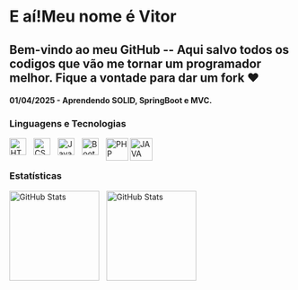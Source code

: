 # E aí!Meu nome é Vitor

Bem-vindo ao meu GitHub -- Aqui salvo todos os codigos que vão me tornar um programador melhor. Fique a vontade para dar um fork ❤️
---
<h4> 
01/04/2025 - Aprendendo SOLID, SpringBoot e MVC.
</h4>

### Linguagens e Tecnologias

<img 
    align="left"
    alt="HTML"
    title="HTML"
    width="30px"
    style="padding-right: 10px;"
    src="https://cdn.jsdelivr.net/gh/devicons/devicon@latest/icons/html5/html5-original.svg" 
/>
<img 
    align="left"
    alt="CSS"
    title="CSS"
    width="30px"
    style="padding-right: 10px;" 
    src="https://cdn.jsdelivr.net/gh/devicons/devicon@latest/icons/css3/css3-original.svg" 
/>
<img 
align="left"
alt="JavaScipt"
title="JavaScipt"
width="30px"
style="padding-right: 10px;" 
src="https://cdn.jsdelivr.net/gh/devicons/devicon@latest/icons/javascript/javascript-original.svg" 
/>
<img 
align="left"
alt="BootStrap"
title="BootStrap"
width="30px"
style="padding-right: 10px;" 
src="https://cdn.jsdelivr.net/gh/devicons/devicon@latest/icons/bootstrap/bootstrap-original.svg"
/>
<img
align="left"
alt="PHP"
title="PHP"
width="40px"
src="https://cdn.jsdelivr.net/gh/devicons/devicon@latest/icons/php/php-original.svg"
/>
<img
align="left"
alt="JAVA"
title="JAVA"
width="40px"
src="https://cdn.jsdelivr.net/gh/devicons/devicon@latest/icons/java/java-original-wordmark.svg"
/>

<br/>
<br/>

### Estatísticas
<p>
<img
align="left"
alt="GitHub Stats"
Height="160"
style="padding-right: 10px"
src="https://github-readme-stats.vercel.app/api?username=ViBurnier&show_icons=true&theme=tokyonight&include_all_commits=true&locale=pt-br"
/>
</p>
<p>
<img
 align="left"
 alt="GitHub Stats"
 Height="160"
 style="padding-right 10px"
 src="https://github-readme-stats.vercel.app/api/top-langs/?username=ViBurnier&theme=tokyonight&custom_title=Tecnologia&layout=compact"
 /> 
</p>
